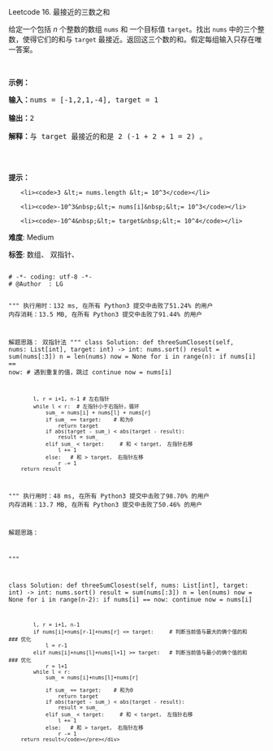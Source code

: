 Leetcode 16. 最接近的三数之和
<p>给定一个包括&nbsp;<em>n</em> 个整数的数组&nbsp;<code>nums</code><em>&nbsp;</em>和 一个目标值&nbsp;<code>target</code>。找出&nbsp;<code>nums</code><em>&nbsp;</em>中的三个整数，使得它们的和与&nbsp;<code>target</code>&nbsp;最接近。返回这三个数的和。假定每组输入只存在唯一答案。</p>


<p>&nbsp;</p>



<p><strong>示例：</strong></p>



<pre><strong>输入：</strong>nums = [-1,2,1,-4], target = 1

<strong>输出：</strong>2

<strong>解释：</strong>与 target 最接近的和是 2 (-1 + 2 + 1 = 2) 。

</pre>



<p>&nbsp;</p>



<p><strong>提示：</strong></p>



<ul>

	<li><code>3 &lt;= nums.length &lt;= 10^3</code></li>

	<li><code>-10^3&nbsp;&lt;= nums[i]&nbsp;&lt;= 10^3</code></li>

	<li><code>-10^4&nbsp;&lt;= target&nbsp;&lt;= 10^4</code></li>

</ul>





 **难度**: Medium



 **标签**: 数组、 双指针、 





<div class="hcb_wrap">
<pre class="prism undefined-numbers lang-python" data-lang="Python"><code>
# -*- coding: utf-8 -*-
# @Author  : LG

"""
执行用时：132 ms, 在所有 Python3 提交中击败了51.24% 的用户
内存消耗：13.5 MB, 在所有 Python3 提交中击败了91.44% 的用户

解题思路：
    双指针法
"""
class Solution:
    def threeSumClosest(self, nums: List[int], target: int) -> int:
        nums.sort()
        result = sum(nums[:3])
        n = len(nums)
        now = None
        for i in range(n):
            if nums[i] == now:  # 遇到重复的值，跳过
                continue
            now = nums[i]

            l, r = i+1, n-1 # 左右指针
            while l < r:  # 左指针小于右指针，循环
                sum_ = nums[i] + nums[l] + nums[r]
                if sum_ == target:    # 和为0
                    return target
                if abs(target - sum_) < abs(target - result):
                    result = sum_
                elif sum_ < target:     # 和 < target， 左指针右移
                    l += 1
                else:   # 和 > target， 右指针左移
                    r -= 1
        return result

"""
执行用时：48 ms, 在所有 Python3 提交中击败了98.70% 的用户
内存消耗：13.7 MB, 在所有 Python3 提交中击败了50.46% 的用户

解题思路：
    
"""

class Solution:
    def threeSumClosest(self, nums: List[int], target: int) -> int:
        nums.sort()
        result = sum(nums[:3])
        n = len(nums)
        now = None
        for i in range(n-2):
            if nums[i] == now:
                continue
            now = nums[i]

            l, r = i+1, n-1
            if nums[i]+nums[r-1]+nums[r] <= target:     # 判断当前值与最大的俩个值的和    ### 优化
                l = r-1
            elif nums[i]+nums[l]+nums[l+1] >= target:   # 判断当前值与最小的俩个值的和    ### 优化
                r = l+1
            while l < r:
                sum_ = nums[i]+nums[l]+nums[r]

                if sum_ == target:    # 和为0
                    return target
                if abs(target - sum_) < abs(target - result):
                    result = sum_
                elif sum_ < target:     # 和 < target， 左指针右移
                    l += 1
                else:   # 和 > target， 右指针左移
                    r -= 1
        return result</code></pre></div>
